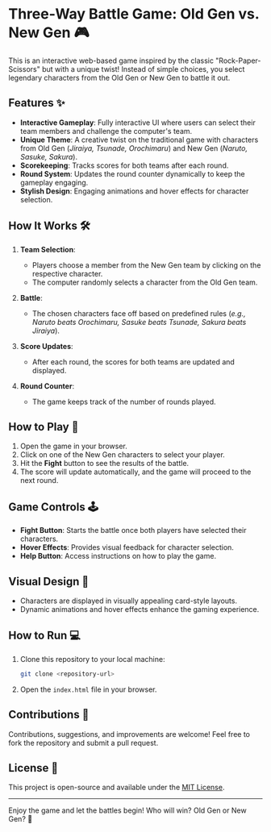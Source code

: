 # Three-Way Battle Game: Old Gen vs. New Gen 🎮

This is an interactive web-based game inspired by the classic "Rock-Paper-Scissors" but with a unique twist! Instead of simple choices, you select legendary characters from the Old Gen or New Gen to battle it out.

## Features ✨
- **Interactive Gameplay**: Fully interactive UI where users can select their team members and challenge the computer's team.
- **Unique Theme**: A creative twist on the traditional game with characters from Old Gen (*Jiraiya, Tsunade, Orochimaru*) and New Gen (*Naruto, Sasuke, Sakura*).
- **Scorekeeping**: Tracks scores for both teams after each round.
- **Round System**: Updates the round counter dynamically to keep the gameplay engaging.
- **Stylish Design**: Engaging animations and hover effects for character selection.

## How It Works 🛠️
1. **Team Selection**: 
   - Players choose a member from the New Gen team by clicking on the respective character.
   - The computer randomly selects a character from the Old Gen team.

2. **Battle**: 
   - The chosen characters face off based on predefined rules (*e.g., Naruto beats Orochimaru, Sasuke beats Tsunade, Sakura beats Jiraiya*).

3. **Score Updates**: 
   - After each round, the scores for both teams are updated and displayed.

4. **Round Counter**: 
   - The game keeps track of the number of rounds played.

## How to Play 🚀
1. Open the game in your browser.
2. Click on one of the New Gen characters to select your player.
3. Hit the **Fight** button to see the results of the battle.
4. The score will update automatically, and the game will proceed to the next round.

## Game Controls 🕹️
- **Fight Button**: Starts the battle once both players have selected their characters.
- **Hover Effects**: Provides visual feedback for character selection.
- **Help Button**: Access instructions on how to play the game.

## Visual Design 🎨
- Characters are displayed in visually appealing card-style layouts.
- Dynamic animations and hover effects enhance the gaming experience.

## How to Run 💻
1. Clone this repository to your local machine:
   ```bash
   git clone <repository-url>
   ```
2. Open the `index.html` file in your browser.

## Contributions 🤝
Contributions, suggestions, and improvements are welcome! Feel free to fork the repository and submit a pull request.

## License 📝
This project is open-source and available under the [MIT License](LICENSE).

---

Enjoy the game and let the battles begin! Who will win? Old Gen or New Gen? 🥳

